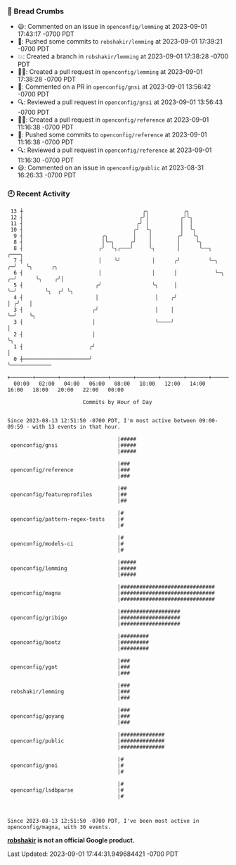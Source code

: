 ### 🍞 Bread Crumbs

 * 😃: Commented on an issue in `openconfig/lemming` at 2023-09-01 17:43:17 -0700 PDT
 * 🚢: Pushed some commits to `robshakir/lemming` at 2023-09-01 17:39:21 -0700 PDT
 * 💥: Created a branch in `robshakir/lemming` at 2023-09-01 17:38:28 -0700 PDT
 * ✍🏼: Created a pull request in `openconfig/lemming` at 2023-09-01 17:38:28 -0700 PDT
 * 💬: Commented on a PR in  `openconfig/gnsi` at 2023-09-01 13:56:42 -0700 PDT
 * 🔍: Reviewed a pull request in  `openconfig/gnsi` at 2023-09-01 13:56:43 -0700 PDT
 * ✍🏼: Created a pull request in `openconfig/reference` at 2023-09-01 11:16:38 -0700 PDT
 * 🚢: Pushed some commits to `openconfig/reference` at 2023-09-01 11:16:38 -0700 PDT
 * 🔍: Reviewed a pull request in  `openconfig/reference` at 2023-09-01 11:16:30 -0700 PDT
 * 😃: Commented on an issue in `openconfig/public` at 2023-08-31 16:26:33 -0700 PDT

### 🕘 Recent Activity
```
 13 ┼                                      ╭╮           ╭╮
 12 ┤                                     ╭╯│          ╭╯╰╮
 11 ┤                                    ╭╯ │          │  │
 10 ┤                                   ╭╯  ╰╮         │  ╰╮
  9 ┤                         ╭╮        │    │        ╭╯   ╰╮
  8 ┤                         │╰─╮     ╭╯    │        │     ╰╮
  8 ┤                        ╭╯  ╰╮╭───╯     ╰╮       │      ╰──╮         ╭───╮
  7 ┤                        │    ╰╯          │      ╭╯         ╰─╮     ╭─╯   ╰╮      ╭╮
  6 ┤                        │                │      │            ╰─╮ ╭─╯      ╰╮    ╭╯│
  5 ┤                       ╭╯                ╰╮     │              ╰─╯         ╰╮  ╭╯ ╰╮
  4 ┤                       │                  │    ╭╯                           │ ╭╯   │
  3 ┤                      ╭╯                  │    │                            ╰─╯    ╰╮
  3 ┤                      │                   ╰────╯                                    │
  2 ┤                      │                                                             ╰╮
  1 ┤                     ╭╯                                                              │
  0 ┼─────────────────────╯                                                               ╰─────────────
    +───────+───────+───────+───────+───────+───────+───────+───────+───────+───────+───────+───────+────
  00:00   02:00   04:00   06:00   08:00   10:00   12:00   14:00   16:00   18:00   20:00   22:00   00:00   

						Commits by Hour of Day


Since 2023-08-13 12:51:50 -0700 PDT, I'm most active between 09:00-09:59 - with 13 events in that hour.

```



```
                                   |#####
 openconfig/gnsi                   |#####
                                   |#####

                                   |###
 openconfig/reference              |###
                                   |###

                                   |##
 openconfig/featureprofiles        |##
                                   |##

                                   |#
 openconfig/pattern-regex-tests    |#
                                   |#

                                   |#
 openconfig/models-ci              |#
                                   |#

                                   |#####
 openconfig/lemming                |#####
                                   |#####

                                   |##############################
 openconfig/magna                  |##############################
                                   |##############################

                                   |###################
 openconfig/gribigo                |###################
                                   |###################

                                   |#########
 openconfig/bootz                  |#########
                                   |#########

                                   |###
 openconfig/ygot                   |###
                                   |###

                                   |###
 robshakir/lemming                 |###
                                   |###

                                   |###
 openconfig/goyang                 |###
                                   |###

                                   |##############
 openconfig/public                 |##############
                                   |##############

                                   |#
 openconfig/gnoi                   |#
                                   |#

                                   |#
 openconfig/lsdbparse              |#
                                   |#



Since 2023-08-13 12:51:50 -0700 PDT, I've been most active in openconfig/magna, with 30 events.

```
**[robshakir](mailto:robjs@google.com) is not an official Google product.**  


Last Updated: 2023-09-01 17:44:31.949684421 -0700 PDT
